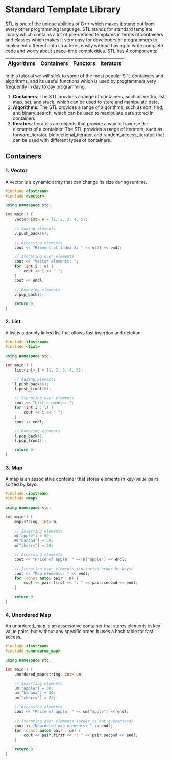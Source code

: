 # Standard Template Library
STL is one of the unique abilities of C++ which makes it stand out from every other programming language. STL stands for standard template library which contains a lot of pre-defined templates in terms of containers and classes which makes it very easy for developers or programmers to implement different data structures easily without having to write complete code and worry about space-time complexities.
STL has 4 components:

|Algorithms|Containers|Functors|Iterators|
|-|-|-|-|

In this tutorial we will stick to some of the most popular STL containers and algorithms, and its useful functions which is used by programmers very frequently in day to day programming.

1. __Containers__: The STL provides a range of containers, such as vector, list, map, set, and stack, which can be used to store and manipulate data.  
2. __Algorithms__: The STL provides a range of algorithms, such as sort, find, and binary_search, which can be used to manipulate data stored in containers.  
3. __Iterators__: Iterators are objects that provide a way to traverse the elements of a container. The STL provides a range of iterators, such as forward_iterator, bidirectional_iterator, and random_access_iterator, that can be used with different types of containers.

## Containers
### 1. Vector
A vector is a dynamic array that can change its size during runtime.
```c++
#include <iostream>
#include <vector>

using namespace std;

int main() {
    vector<int> v = {1, 2, 3, 4, 5};
    
    // Adding elements
    v.push_back(6);

    // Accessing elements
    cout << "Element at index 2: " << v[2] << endl;

    // Iterating over elements
    cout << "Vector elements: ";
    for (int i : v) {
        cout << i << " ";
    }
    cout << endl;

    // Removing elements
    v.pop_back();

    return 0;
}
```

### 2. List
A list is a doubly linked list that allows fast insertion and deletion.
```c++
#include <iostream>
#include <list>

using namespace std;

int main() {
    list<int> l = {1, 2, 3, 4, 5};

    // Adding elements
    l.push_back(6);
    l.push_front(0);

    // Iterating over elements
    cout << "List elements: ";
    for (int i : l) {
        cout << i << " ";
    }
    cout << endl;

    // Removing elements
    l.pop_back();
    l.pop_front();

    return 0;
}
```
### 3. Map
A map is an associative container that stores elements in key-value pairs, sorted by keys.
```c++
#include <iostream>
#include <map>

using namespace std;

int main() {
    map<string, int> m;
    
    // Inserting elements
    m["apple"] = 50;
    m["banana"] = 30;
    m["cherry"] = 20;

    // Accessing elements
    cout << "Price of apple: " << m["apple"] << endl;

    // Iterating over elements (in sorted order by keys)
    cout << "Map elements: " << endl;
    for (const auto& pair : m) {
        cout << pair.first << ": " << pair.second << endl;
    }

    return 0;
}
```
### 4. Unordered Map
An unordered_map is an associative container that stores elements in key-value pairs, but without any specific order. It uses a hash table for fast access.
```c++
#include <iostream>
#include <unordered_map>

using namespace std;

int main() {
    unordered_map<string, int> um;

    // Inserting elements
    um["apple"] = 50;
    um["banana"] = 30;
    um["cherry"] = 20;

    // Accessing elements
    cout << "Price of apple: " << um["apple"] << endl;

    // Iterating over elements (order is not guaranteed)
    cout << "Unordered map elements: " << endl;
    for (const auto& pair : um) {
        cout << pair.first << ": " << pair.second << endl;
    }

    return 0;
}
```
